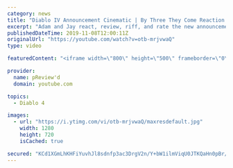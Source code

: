 ```yaml
---
category: news
title: "Diablo IV Announcement Cinematic | By Three They Come Reaction / Review / Rating"
excerpt: "Adam and Jay react, review, riff, and rate the new announcement cinematic everyone wanted to see last year at Blizzcon, Diablo IV 'By Three They Come'."
publishedDateTime: 2019-11-08T12:00:11Z
originalUrl: "https://youtube.com/watch?v=otb-mrjvwaQ"
type: video

featuredContent: "<iframe width=\"800\" height=\"500\" frameborder=\"0\" src=\"https://www.youtube.com/embed/otb-mrjvwaQ\" allow=\"accelerometer; autoplay; encrypted-media; gyroscope; picture-in-picture\" allowfullscreen></iframe>"

provider:
  name: pReview'd
  domain: youtube.com

topics:
  - Diablo 4

images:
  - url: "https://i.ytimg.com/vi/otb-mrjvwaQ/maxresdefault.jpg"
    width: 1280
    height: 720
    isCached: true

secured: "KCd1XGmLhKHFiYuvhJl8sdnfp3ac3DrgV2n/Y+bW1ilmViqU0JTKQaHn0pBr/RwPmxcnUSuwdieDBc+qDClW+p+4DRegnFCIfxBMHT+ZakMnzi4oSfGThkIbH2d1ld4HmS010EQ+U8AmZPWlAFr3x0Crffj1n0VKfCPljTR/ZoaHdA/YdM7R2KZ9Fl4Fe3LDozzxd6p8Bjf81hZ2j10SsvKUjRMf52AVkBOQkvk0xjt9+2nVzRFso6Tmhk91sbLLEVyTLr3BuuC9RkznMQbIkJ/5hulddV7AfMcqgCFeU4OQHjrstsX3iCgpYtgGG0Cjrc1W8dQ2bIwahItNlaT+MT831ZALK1ZMJkAQ3WbaODZsa8QeCTO1/ZBvK5y2bN9+a5TjczeEaJtYIRwlnbvZPOdrEJ6HvD6c3irdIALrvbG3WfVXiN7n7Mg9TU0M+n9B;j3TKZhK1M/AP0vokTDZC4w=="
---
```


